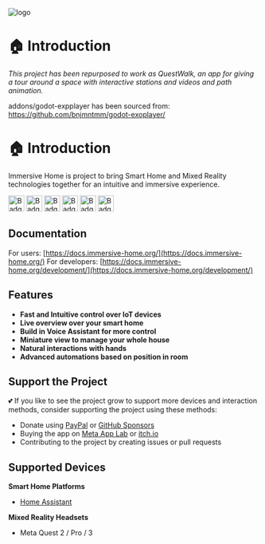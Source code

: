 ![logo](app/assets/banner.png)

#  🏠 Introduction

*This project has been repurposed to work as QuestWalk, an app for giving a tour around a space with 
interactive stations and videos and path animation.* 

addons/godot-expplayer has been sourced from: https://github.com/bnjmntmm/godot-exoplayer/


#  🏠 Introduction

Immersive Home is project to bring Smart Home and Mixed Reality technologies together for an intuitive and immersive experience.

<a href="https://immersive-home.org" target="_blank" style="text-decoration: none !important">
	<img height="32" src="app/assets/badges/website.png" alt="Badge linking to our website" />
</a>

<a href="https://discord.gg/DWWtDfVeus" target="_blank" style="text-decoration: none !important">
	<img height="32" src="app/assets/badges/discord.png" alt="Badge linking to our discord" />
</a>

<a href="https://www.oculus.com/experiences/quest/7533875049973382/" target="_blank" style="text-decoration: none !important">
	<img height="32" src="app/assets/badges/meta.png" alt="Badge linking to Meta App Lab" />
</a>

<a href="https://github.com/Nitwel/Immersive-Home/releases/latest/download/Android.zip" target="_blank" style="text-decoration: none !important">
	<img height="32" src="app/assets/badges/github.png" alt="Badge linking to GitHub" />
</a>

<a href="https://nitwel.itch.io/immersive-home" target="_blank" style="text-decoration: none !important">
	<img height="32" src="app/assets/badges/itch.png" alt="Badge linking to itch.io" />
</a>

<a href="https://sidequestvr.com/app/26827/immersive-home" target="_blank" style="text-decoration: none !important">
	<img height="32" src="app/assets/badges/sidequest.png" alt="Badge linking to sidequest" />
</a>

## Documentation

For users: [https://docs.immersive-home.org/](https://docs.immersive-home.org/)
For developers: [https://docs.immersive-home.org/development/](https://docs.immersive-home.org/development/)


## Features

- **Fast and Intuitive control over IoT devices**
- **Live overview over your smart home**
- **Build in Voice Assistant for more control**
- **Miniature view to manage your whole house**
- **Natural interactions with hands**
- **Advanced automations based on position in room**

## Support the Project

💕 If you like to see the project grow to support more devices and interaction methods, consider supporting the project using these methods:

- Donate using [PayPal]( https://paypal.me/nitwel) or [GitHub Sponsors](https://github.com/sponsors/Nitwel)
- Buying the app on [Meta App Lab](https://www.oculus.com/experiences/quest/7533875049973382/) or [itch.io](https://nitwel.itch.io/immersive-home)
- Contributing to the project by creating issues or pull requests

## Supported Devices

**Smart Home Platforms**
- [Home Assistant](https://www.home-assistant.io/)

**Mixed Reality Headsets**
- Meta Quest 2 / Pro / 3
